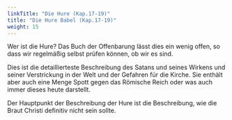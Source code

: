 ```yaml
---
linkTitle: "Die Hure (Kap.17-19)"
title: "Die Hure Babel (Kap.17-19)"
weight: 15
---
```



Wer ist die Hure? Das Buch der Offenbarung lässt dies ein wenig offen, so dass wir regelmäßig selbst prüfen können, ob wir es sind. 

Dies ist die detaillierteste Beschreibung des Satans und seines Wirkens und seiner Verstrickung in der Welt und der Gefahren für die Kirche. Sie enthält aber auch eine Menge Spott gegen das Römische Reich oder was auch immer dieses heute darstellt.

Der Hauptpunkt der Beschreibung der Hure ist die Beschreibung, wie die Braut Christi definitiv nicht sein sollte.